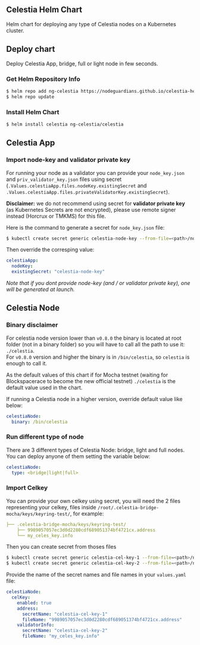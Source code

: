 ## Celestia Helm Chart

Helm chart for deploying any type of Celestia nodes on a Kubernetes cluster.
## Deploy chart
Deploy Celestia App, bridge, full or light node in few seconds.

### Get Helm Repository Info
```bash
$ helm repo add ng-celestia https://nodeguardians.github.io/celestia-helm-chart/
$ helm repo update
```

### Install Helm Chart
```bash
$ helm install celestia ng-celestia/celestia
```

## Celestia App
### Import node-key and validator private key

For running your node as a validator you can provide your `node_key.json` and `priv_validator_key.json` files using secret (`.Values.celestiaApp.files.nodeKey.existingSecret` and `.Values.celestiaApp.files.privateValidatorKey.existingSecret`).

**Disclaimer:** we do not recommend using secret for **validator private key** (as Kubernetes Secrets are not encrypted), please use remote signer instead (Horcrux or TMKMS) for this file.

Here is the command to generate a secret for `node_key.json` file:
```bash
$ kubectl create secret generic celestia-node-key --from-file=<path>/node_key.json
```

Then override the corresping value: 
```yaml
celestiaApp:
  nodeKey:
  existingSecret: "celestia-node-key"
```

_Note that if you dont provide node-key (and / or validator private key), one will be generated at launch._

## Celestia Node

### Binary disclaimer
For celestia node version lower than `v0.8.0` the binary is located at root folder (not in a binary folder) so you will have to call all the path to use it: `./celestia`.  
For `v0.8.0` version and higher the binary is in `/bin/celestia`, so `celestia` is enough to call it.

As the default values of this chart if for Mocha testnet (waiting for Blockspacerace to become the new official testnet) `./celestia` is the default value used in the chart.

If running a Celestia node in a higher version, override default value like below:

```yaml
celestiaNode:
  binary: /bin/celestia
```

### Run different type of node
There are 3 different types of Celestia Node: bridge, light and full nodes. 
You can deploy anyone of them setting the variable below:
```yaml
celestiaNode:
  type: <bridge|light|full>
```
### Import Celkey
You can provide your own celkey using secret, you will need the 2 files representing your celkey, files inside `/root/.celestia-bridge-mocha/keys/keyring-test/`, for example:

```yaml
├── .celestia-bridge-mocha/keys/keyring-test/
    ├── 9989057057ec3d0d2280cdf689051374bf4721cx.address
    └── my_celes_key.info
```

Then you can create secret from thoses files
```bash
$ kubectl create secret generic celestia-cel-key-1 --from-file=<path>/node_key.json
$ kubectl create secret generic celestia-cel-key-2 --from-file=<path>/node_key.json
```
Provide the name of the secret names and file names in your `values.yaml` file:
```yaml
celestiaNode:
  celKey:
    enabled: true
    address:
      secretName: "celestia-cel-key-1"
      fileName: "9989057057ec3d0d2280cdf689051374bf4721cx.address"
    validatorInfo:
      secretName: "celestia-cel-key-2"
      fileName: "my_celes_key.info"
```


